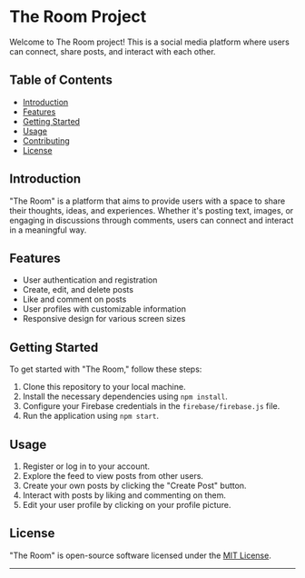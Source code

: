 # The Room Project

Welcome to The Room project! This is a social media platform where users can connect, share posts, and interact with each other.

## Table of Contents

- [Introduction](#introduction)
- [Features](#features)
- [Getting Started](#getting-started)
- [Usage](#usage)
- [Contributing](#contributing)
- [License](#license)

## Introduction

"The Room" is a platform that aims to provide users with a space to share their thoughts, ideas, and experiences. Whether it's posting text, images, or engaging in discussions through comments, users can connect and interact in a meaningful way.

## Features

- User authentication and registration
- Create, edit, and delete posts
- Like and comment on posts
- User profiles with customizable information
- Responsive design for various screen sizes

## Getting Started

To get started with "The Room," follow these steps:

1. Clone this repository to your local machine.
2. Install the necessary dependencies using `npm install`.
3. Configure your Firebase credentials in the `firebase/firebase.js` file.
4. Run the application using `npm start`.

## Usage

1. Register or log in to your account.
2. Explore the feed to view posts from other users.
3. Create your own posts by clicking the "Create Post" button.
4. Interact with posts by liking and commenting on them.
5. Edit your user profile by clicking on your profile picture.

## License

"The Room" is open-source software licensed under the [MIT License](LICENSE).

---
